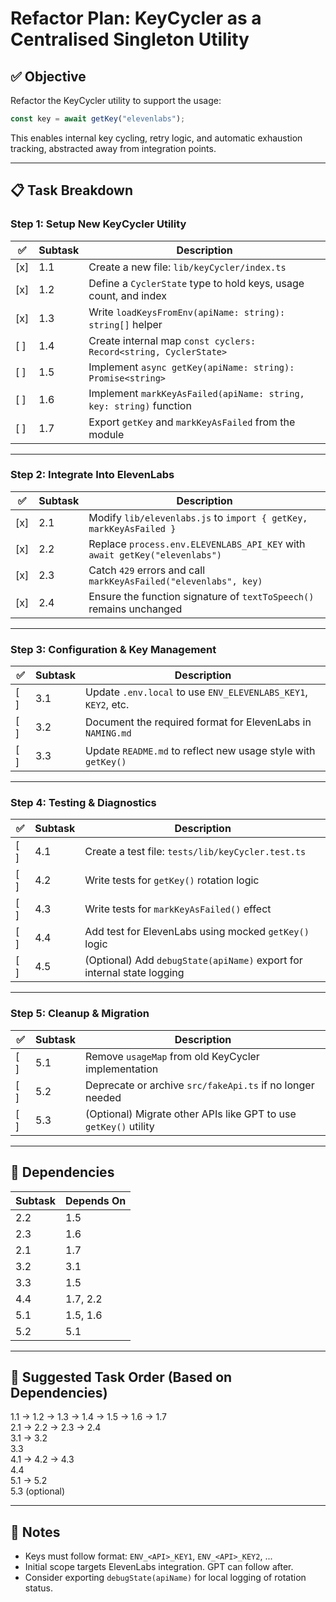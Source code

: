 # Refactor Plan: KeyCycler as a Centralised Singleton Utility

## ✅ Objective

Refactor the KeyCycler utility to support the usage:

```js
const key = await getKey("elevenlabs");
```

This enables internal key cycling, retry logic, and automatic exhaustion tracking, abstracted away from integration points.

---

## 📋 Task Breakdown

### Step 1: Setup New KeyCycler Utility

| ✅ | Subtask | Description |
|----|---------|-------------|
| [x] | 1.1 | Create a new file: `lib/keyCycler/index.ts` |
| [x] | 1.2 | Define a `CyclerState` type to hold keys, usage count, and index |
| [x] | 1.3 | Write `loadKeysFromEnv(apiName: string): string[]` helper |
| [ ] | 1.4 | Create internal map `const cyclers: Record<string, CyclerState>` |
| [ ] | 1.5 | Implement `async getKey(apiName: string): Promise<string>` |
| [ ] | 1.6 | Implement `markKeyAsFailed(apiName: string, key: string)` function |
| [ ] | 1.7 | Export `getKey` and `markKeyAsFailed` from the module |

---

### Step 2: Integrate Into ElevenLabs

| ✅ | Subtask | Description |
|----|---------|-------------|
| [x] | 2.1 | Modify `lib/elevenlabs.js` to `import { getKey, markKeyAsFailed }` |
| [x] | 2.2 | Replace `process.env.ELEVENLABS_API_KEY` with `await getKey("elevenlabs")` |
| [x] | 2.3 | Catch `429` errors and call `markKeyAsFailed("elevenlabs", key)` |
| [x] | 2.4 | Ensure the function signature of `textToSpeech()` remains unchanged |

---

### Step 3: Configuration & Key Management

| ✅ | Subtask | Description |
|----|---------|-------------|
| [ ] | 3.1 | Update `.env.local` to use `ENV_ELEVENLABS_KEY1`, `KEY2`, etc. |
| [ ] | 3.2 | Document the required format for ElevenLabs in `NAMING.md` |
| [ ] | 3.3 | Update `README.md` to reflect new usage style with `getKey()` |

---

### Step 4: Testing & Diagnostics

| ✅ | Subtask | Description |
|----|---------|-------------|
| [ ] | 4.1 | Create a test file: `tests/lib/keyCycler.test.ts` |
| [ ] | 4.2 | Write tests for `getKey()` rotation logic |
| [ ] | 4.3 | Write tests for `markKeyAsFailed()` effect |
| [ ] | 4.4 | Add test for ElevenLabs using mocked `getKey()` logic |
| [ ] | 4.5 | (Optional) Add `debugState(apiName)` export for internal state logging |

---

### Step 5: Cleanup & Migration

| ✅ | Subtask | Description |
|----|---------|-------------|
| [ ] | 5.1 | Remove `usageMap` from old KeyCycler implementation |
| [ ] | 5.2 | Deprecate or archive `src/fakeApi.ts` if no longer needed |
| [ ] | 5.3 | (Optional) Migrate other APIs like GPT to use `getKey()` utility |

---

## 🔄 Dependencies

| Subtask | Depends On |
|---------|------------|
| 2.2 | 1.5 |
| 2.3 | 1.6 |
| 2.1 | 1.7 |
| 3.2 | 3.1 |
| 3.3 | 1.5 |
| 4.4 | 1.7, 2.2 |
| 5.1 | 1.5, 1.6 |
| 5.2 | 5.1 |

---

## 🧭 Suggested Task Order (Based on Dependencies)

1.1 → 1.2 → 1.3 → 1.4 → 1.5 → 1.6 → 1.7  
2.1 → 2.2 → 2.3 → 2.4  
3.1 → 3.2  
3.3  
4.1 → 4.2 → 4.3  
4.4  
5.1 → 5.2  
5.3 (optional)

---

## 📝 Notes

- Keys must follow format: `ENV_<API>_KEY1`, `ENV_<API>_KEY2`, ...
- Initial scope targets ElevenLabs integration. GPT can follow after.
- Consider exporting `debugState(apiName)` for local logging of rotation status.